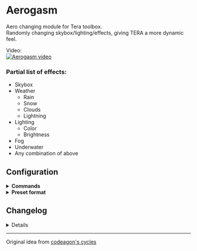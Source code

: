 # Aerogasm
Aero changing module for Tera toolbox.  
Randomly changing skybox/lighting/effects, giving TERA a more dynamic feel.

Video:  
[![Aerogasm video](https://img.youtube.com/vi/nl5hLvhxXf8/0.jpg)](https://www.youtube.com/watch?v=nl5hLvhxXf8)

### Partial list of effects:
- Skybox
- Weather
    - Rain
    - Snow
    - Clouds
    - Lightning
- Lighting
    - Color
    - Brightness
- Fog
- Underwater
- Any combination of above

## Configuration
<details>
<summary>
<b>Commands</b>
</summary>

All commands go in toolbox channel `/8` and start with `aero`

`on` - enable  
`off` - disable  
`stop/pause/s` - stop without reverting to normal  
`next/n` - next aero  
`reset` - revert to normal and next aero  
`time <time in ms>` - time between aeros (default: 90000, fast: 2000)  
`blend <time>` - blending time between aeros (default: 8, fast: 1)  
`current/info/i` - print settings and current aero's name  

`set <aero name>` - set aero to `<aero name>`  
&emsp;- list of aeros in aeros.json

`mode/m <mode>` - change mode  
&emsp;- modes: random/manual/preset  
&emsp;&emsp;- `random`/`r`/`n`: random aeros  
&emsp;&emsp;- `manual`/`m`: set aeros manually with aero set  
&emsp;&emsp;- `preset`/`p`: shuffle through select (or all) aeros with their own settings  

`preset/p <preset>` - set preset to `<preset>`  
&emsp;- `list` to list all presets  
&emsp;- default presets:  
&emsp;&emsp;- `classic`: classic day/night cycle  
&emsp;&emsp;- `normal`: normal random aeros  
&emsp;&emsp;- `fast`: fast random  
&emsp;&emsp;- `faster`: faster  
&emsp;&emsp;- `super`: super fast  
&emsp;&emsp;- `hyper`: unstable fast  
&emsp;&emsp;- `order`: all aeros in order  
&emsp;&emsp;- `dynamicdaysaltyweather`: [dynamic-day](https://github.com/SaltyMonkey/dynamic-day) by saltymonkey (weather version)  
&emsp;&emsp;- `dynamicdaysalty`: [dynamic-day](https://github.com/SaltyMonkey/dynamic-day) by saltymonkey  
&emsp;&emsp;- `dynamicday`: edited version of above  

`dungeon` - toggle dungeon mode on/off  
`dungeon bl` - enable dungeon blacklist  

`blacklist/bl <operation> <aero>` - modify dungeon blacklist  
&emsp;operations: add/remove/clear  
&emsp;&emsp;- `add`: add current aero to blacklist  
&emsp;&emsp;- `add <aero>`: add `<aero>` to blacklist  
&emsp;&emsp;- `remove`: remove last added aero from blacklist  
&emsp;&emsp;- `remove <aero>`: remove `<aero>` from blacklist  
&emsp;&emsp;- `clear`: clear blacklist  
&emsp;&emsp;- (nothing): print current blacklist  

#### Examples:
- `/8 aero preset faster` - set preset to "faster"
- `/8 aero m r` - set mode to random
- `/8 aero time 10000` - aero interval to 10 sec
- `/8 aero blend 1` - aeros blend really fast
- `/8 aero n` - next aero
- `/8 aero dungeon bl` - enable dungeon blacklist
- `/8 aero bl add Kubel_Fortress_Pegasus_AERO.AERO.Kubel_Fortress_Pegasus_AERO` - add that VERY thick fog to dungeon blacklist
- `/8 aero bl` - print current blacklist
</details>

<details>
<summary>
<b>Preset format</b>
</summary>

<table>
<tr>
<th> Format </th>
<th> Description </th>
</tr>
<tr>
<td>

```json
"name": {
        "random": false,
        "aeros": [
            "aero1",
            "aero2",
            "aero3",
        ],
        "cycleTime": 12345,
        "blendTime": 1.5,
        "description": "blah",
        "printName":true,
        "hideComments":true
    },
```

</td>
<td>

```json
name of preset
random/in order
array of aeros or 'all' for all aeros
see aeros.json for names of all aeros



(optional) time between aeros in milliseconds
(optional) transition value, can be decimal
(optional) description for the preset
(optional) print the name of aeros
(optional) hide comments of aeros


```

</td>
</tr>
</table>

</details>

## Changelog
<details>

#### 1.1 (current)
- load aeros from datacenter using toolbox
- add presets for [dynamic-day](https://github.com/SaltyMonkey/dynamic-day)
- some fixes
#### 1.0
- released
</details>

---
Original idea from [codeagon's cycles](https://github.com/codeagon/cycles)
